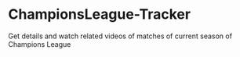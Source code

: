 # ChampionsLeague-Tracker
Get details and watch related videos of matches of current season of Champions League 
